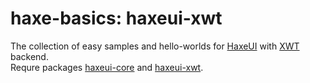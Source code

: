 haxe-basics: haxeui-xwt
=========================

The collection of easy samples and hello-worlds for [HaxeUI](https://github.com/haxeui/haxeui-core) with [XWT](https://github.com/mono/xwt) backend.<br/>
Requre packages [haxeui-core](https://github.com/haxeui/haxeui-core) and [haxeui-xwt](https://github.com/haxeui/haxeui-xwt).
